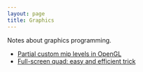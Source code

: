 ```yaml
---
layout: page
title: Graphics
---
```


Notes about graphics programming.

- [Partial custom mip levels in OpenGL](partial_custom_mip_levels)
- [Full-screen quad: easy and efficient trick](fs_quad_trick)